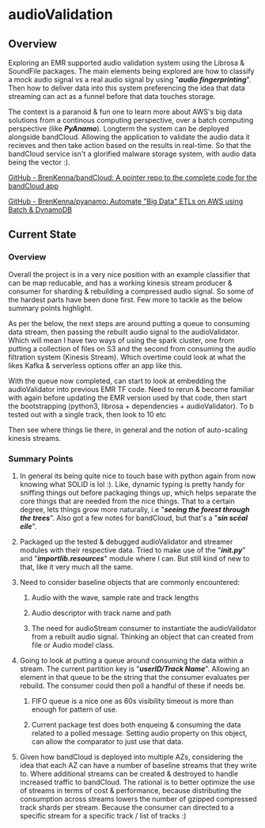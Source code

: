 # audioValidation

## Overview

Exploring an EMR supported audio validation system using the Librosa & SoundFile packages. The main elements being explored are how to classify a mock audio signal vs a real audio signal by using "***audio fingerprinting***". Then how to deliver data into this system preferencing the idea that data streaming can act as a funnel before that data touches storage.

The context is a paranoid & fun one to learn more about AWS's big data solutions from a continous computing perspective, over a batch computing perspective (like  ***PyAnamo***). Longterm the system can be deployed alongside bandCloud. Allowing the application to validate the audio data it recieves and then take action based on the results in real-time. So that the bandCloud service isn't a glorified malware storage system, with audio data being the vector :).

[GitHub - BrenKenna/bandCloud: A pointer repo to the complete code for the bandCloud app](https://github.com/BrenKenna/bandCloud.git)

[GitHub - BrenKenna/pyanamo: Automate &quot;Big Data&quot; ETLs on AWS using Batch &amp; DynamoDB](https://github.com/BrenKenna/pyanamo.git)

## 

## Current State

### Overview

Overall the project is in a very nice position with an example classifier that can be map reducable, and has a working kinesis stream producer & consumer for sharding & rebuilding a compressed audio signal. So some of the hardest parts have been done first. Few more to tackle as the below summary points highlight.



As per the below, the next steps are around putting a queue to consuming data stream, then passing the rebuilt audio signal to the audioValidator. Which will mean I have two ways of using the spark cluster, one from putting a collection of files on S3 and the second from consuming the audio filtration system (Kinesis Stream). Which overtime could look at what the likes Kafka & serverless options offer an app like this.



With the queue now completed, can start to look at embedding the audioValidator into previous EMR TF code. Need to rerun & become familiar with again before updating the EMR version used by that code, then start the bootstrapping (python3, librosa + dependencies + audioValidator). To b tested out with a single track, then look to 10 etc



Then see where things lie there, in general and the notion of auto-scaling kinesis streams.

### Summary Points

1. In general its being quite nice to touch base with python again from now knowing what SOLID is lol :). Like, dynamic typing is pretty handy for sniffing things out before packaging things up, which helps separate the core things that are needed from the nice things. That to a certain degree, lets things grow more naturally, i.e "***seeing the forest through the trees***". Also got a few notes for bandCloud, but that's a "***sin scéal eile***".

2. Packaged up the tested & debugged audioValidator and streamer modules with their respective data. Tried to make use of the "***init.py***" and "***importlib.resources***" module where I can. But still kind of new to that, like it very much all the same.

3. Need to consider baseline objects that are commonly encountered:
   
   1. Audio with the wave, sample rate and track lengths
   
   2. Audio descriptor with track name and path
   
   3. The need for audioStream consumer to instantiate the audioValidator from a rebuilt audio signal. Thinking an object that can created from file or Audio model class.

4. Going to look at putting a queue around consuming the data within a stream. The current partition key is "***userID/Track Name***". Allowing an element in that queue to be the string that the consumer evaluates per rebuild. The consumer could then poll a handful of these if needs be.
   
   1. FIFO queue is a nice one as 60s visibility timeout is more than enough for pattern of use.
   
   2. Current package test does both enqueing & consuming the data related to a polled message. Setting audio property on this object, can allow the comparator to just use that data.
      
      

5. Given how bandCloud is deployed into multiple AZs, considering the idea that each AZ can have a number of baseline streams that they write to. Where additional streams can be created & destroyed to handle increased traffic to bandCloud. The rational is to better optimize the use of streams in terms of cost & performance, because distributing the consumption across streams lowers the number of gzipped compressed track shards per stream. Because the consumer can directed to a specific stream for a specific track / list of tracks :)
